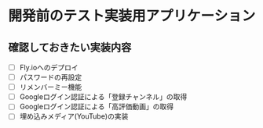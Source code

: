 # 開発前のテスト実装用アプリケーション

## 確認しておきたい実装内容

* [ ] Fly.ioへのデプロイ
* [ ] パスワードの再設定
* [ ] リメンバーミー機能
* [ ] Googleログイン認証による「登録チャンネル」の取得
* [ ] Googleログイン認証による「高評価動画」の取得
* [ ] 埋め込みメディア(YouTube)の実装